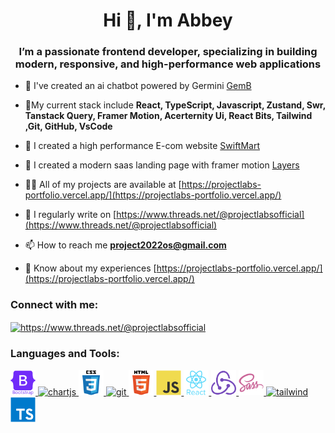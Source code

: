 <h1 align="center">Hi 👋, I'm Abbey</h1>
<h3 align="center">I’m a passionate frontend developer, specializing in building modern, responsive, and high-performance web applications</h3>

- 🔭 I've created an ai chatbot powered by Germini [GemB](https://gemb-projectlabs.vercel.app/)

- 🌱My current stack include **React, TypeScript, Javascript, Zustand, Swr, Tanstack Query, Framer Motion, Acerternity Ui, React Bits, Tailwind ,Git, GitHub, VsCode**

- 👯 I created a high performance E-com website [SwiftMart](https://swiftmart-phi.vercel.app/)

- 🤝 I created a modern saas landing page with framer motion [Layers](https://saas-landing-page-nu-liart.vercel.app/)

- 👨‍💻 All of my projects are available at [https://projectlabs-portfolio.vercel.app/](https://projectlabs-portfolio.vercel.app/)

- 📝 I regularly write on [https://www.threads.net/@projectlabsofficial](https://www.threads.net/@projectlabsofficial)

- 📫 How to reach me **project2022os@gmail.com**

- 📄 Know about my experiences [https://projectlabs-portfolio.vercel.app/](https://projectlabs-portfolio.vercel.app/)

<h3 align="left">Connect with me:</h3>
<p align="left">
<a href="https://instagram.com/https://www.threads.net/@projectlabsofficial" target="blank"><img align="center" src="https://raw.githubusercontent.com/rahuldkjain/github-profile-readme-generator/master/src/images/icons/Social/instagram.svg" alt="https://www.threads.net/@projectlabsofficial" height="30" width="40" /></a>
</p>

<h3 align="left">Languages and Tools:</h3>
<p align="left"> <a href="https://getbootstrap.com" target="_blank" rel="noreferrer"> <img src="https://raw.githubusercontent.com/devicons/devicon/master/icons/bootstrap/bootstrap-plain-wordmark.svg" alt="bootstrap" width="40" height="40"/> </a> <a href="https://www.chartjs.org" target="_blank" rel="noreferrer"> <img src="https://www.chartjs.org/media/logo-title.svg" alt="chartjs" width="40" height="40"/> </a> <a href="https://www.w3schools.com/css/" target="_blank" rel="noreferrer"> <img src="https://raw.githubusercontent.com/devicons/devicon/master/icons/css3/css3-original-wordmark.svg" alt="css3" width="40" height="40"/> </a> <a href="https://git-scm.com/" target="_blank" rel="noreferrer"> <img src="https://www.vectorlogo.zone/logos/git-scm/git-scm-icon.svg" alt="git" width="40" height="40"/> </a> <a href="https://www.w3.org/html/" target="_blank" rel="noreferrer"> <img src="https://raw.githubusercontent.com/devicons/devicon/master/icons/html5/html5-original-wordmark.svg" alt="html5" width="40" height="40"/> </a> <a href="https://developer.mozilla.org/en-US/docs/Web/JavaScript" target="_blank" rel="noreferrer"> <img src="https://raw.githubusercontent.com/devicons/devicon/master/icons/javascript/javascript-original.svg" alt="javascript" width="40" height="40"/> </a> <a href="https://reactjs.org/" target="_blank" rel="noreferrer"> <img src="https://raw.githubusercontent.com/devicons/devicon/master/icons/react/react-original-wordmark.svg" alt="react" width="40" height="40"/> </a> <a href="https://redux.js.org" target="_blank" rel="noreferrer"> <img src="https://raw.githubusercontent.com/devicons/devicon/master/icons/redux/redux-original.svg" alt="redux" width="40" height="40"/> </a> <a href="https://sass-lang.com" target="_blank" rel="noreferrer"> <img src="https://raw.githubusercontent.com/devicons/devicon/master/icons/sass/sass-original.svg" alt="sass" width="40" height="40"/> </a> <a href="https://tailwindcss.com/" target="_blank" rel="noreferrer"> <img src="https://www.vectorlogo.zone/logos/tailwindcss/tailwindcss-icon.svg" alt="tailwind" width="40" height="40"/> </a> <a href="https://www.typescriptlang.org/" target="_blank" rel="noreferrer"> <img src="https://raw.githubusercontent.com/devicons/devicon/master/icons/typescript/typescript-original.svg" alt="typescript" width="40" height="40"/> </a> </p>
